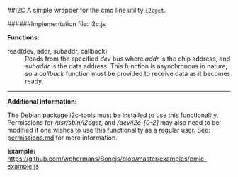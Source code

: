 ##I2C
A simple wrapper for the cmd line utility `i2cget`. 

######Implementation file: i2c.js

**Functions:**

<dl>
	<dt>read(dev, addr, subaddr, callback)</dt>
	<dd>Reads from the specified <em>dev</em> bus where <em>addr</em> is the chip address, and <em>subaddr</em> is the data address. This function is asynchronous in nature, so a <em>callback</em> function must be provided to receive data as it becomes ready.</dd>
</dl>


____
**Additional information:**

The Debian package i2c-tools must be installed to use this functionality. Permissions for */usr/sbin/i2cget*, and */dev/i2c-[0-2]* may also need to be modified if one wishes to use this functionality as a regular user. See: [permissions.md](https://github.com/wphermans/Bonejs/blob/master/documentation/permissions.md) for more information.

**Example:**
https://github.com/wphermans/Bonejs/blob/master/examples/pmic-example.js